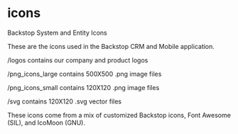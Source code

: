 # icons
Backstop System and Entity Icons

These are the icons used in the Backstop CRM and Mobile application.

/logos contains our company and product logos

/png_icons_large contains 500X500 .png image files

/png_icons_small contains 120X120 .png image files

/svg contains 120X120 .svg vector files

These icons come from a mix of customized Backstop icons, Font Awesome (SIL), and IcoMoon (GNU). 

